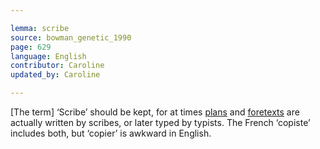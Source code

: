 ```yaml
---

lemma: scribe
source: bowman_genetic_1990
page: 629
language: English
contributor: Caroline
updated_by: Caroline

---
```


[The term] ‘Scribe’ should be kept, for at times [plans](outline.html) and [foretexts](avantTexte.html) are actually written by scribes, or later typed by typists. The French ‘copiste’ includes both, but ‘copier’ is awkward in English.
